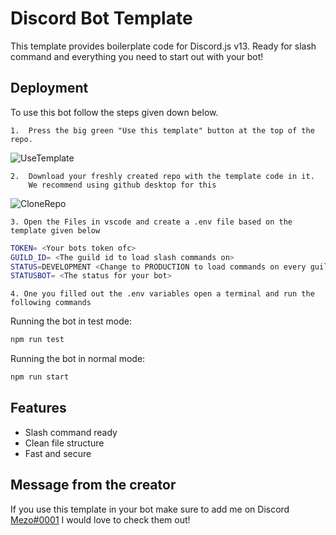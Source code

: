 
# Discord Bot Template

This template provides boilerplate code for Discord.js v13. Ready for slash command and everything you need to start out with your bot!
## Deployment

To use this bot follow the steps given down below.

    1.  Press the big green "Use this template" button at the top of the repo.
![UseTemplate](https://cdn.discordapp.com/attachments/926292185748496446/979030135854477322/unknown.png)

    2.  Download your freshly created repo with the template code in it. 
        We recommend using github desktop for this
![CloneRepo](https://cdn.discordapp.com/attachments/926292185748496446/979031472000344124/unknown.png)

    3. Open the Files in vscode and create a .env file based on the template given below

```bash
TOKEN= <Your bots token ofc>
GUILD_ID= <The guild id to load slash commands on>
STATUS=DEVELOPMENT <Change to PRODUCTION to load commands on every guild>
STATUSBOT= <The status for your bot>
```
    4. One you filled out the .env variables open a terminal and run the following commands

Running the bot in test mode:
```bash
npm run test
```

Running the bot in normal mode:
```bash
npm run start
```

## Features

- Slash command ready
- Clean file structure
- Fast and secure

## Message from the creator
If you use this template in your bot make sure to add me on Discord [Mezo#0001](https://discord.com/users/347077478726238228)
I would love to check them out!
